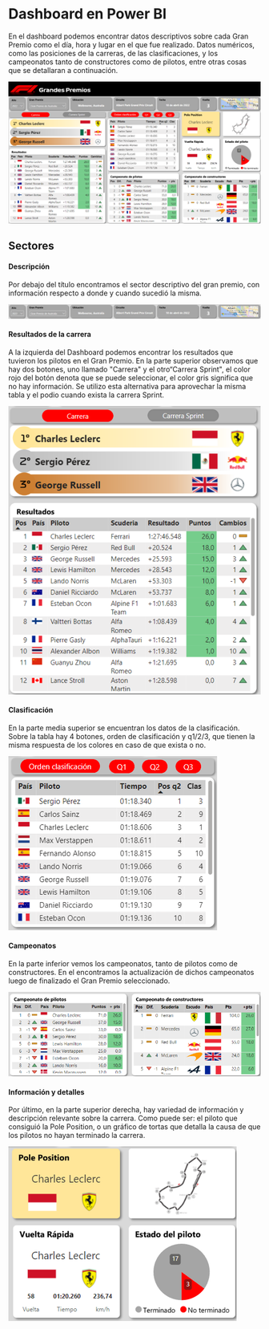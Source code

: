 # Dashboard en Power BI
En el dashboard podemos encontrar datos descriptivos sobre cada Gran Premio como el día, hora y lugar en el que fue realizado. Datos numéricos, como las posiciones de la carreras, de las clasificaciones, y los campeonatos tanto de constructores como de pilotos, entre otras cosas que se detallaran a continuación.

![](../Imagenes/Dashboard.png)

## Sectores

#### Descripción
Por debajo del título encontramos el sector descriptivo del gran premio, con información respecto a donde y cuando sucedió la misma.

![](../Imagenes/Descripcion.png)

#### Resultados de la carrera
A la izquierda del Dashboard podemos encontrar los resultados que tuvieron los pilotos en el Gran Premio. En la parte superior observamos que hay dos botones, uno llamado "Carrera" y el otro“Carrera Sprint", el color rojo del botón denota que se puede seleccionar, el color gris significa que no hay información. Se utilizo esta alternativa para aprovechar la misma tabla y el podio cuando exista la carrera Sprint.

![](../Imagenes/Resultados_de_la_carrera.png)

#### Clasificación
En la parte media superior se encuentran los datos de la clasificación. Sobre la tabla hay 4 botones, orden de clasificación y q1/2/3, que tienen la misma respuesta de los colores en caso de que exista o no.

![](../Imagenes/Clasificacion.png)

#### Campeonatos
En la parte inferior vemos los campeonatos, tanto de pilotos como de constructores. En el encontramos la actualización de dichos campeonatos luego de finalizado el Gran Premio seleccionado.

![](../Imagenes/Campeonatos.png)

#### Información y detalles
Por último, en la parte superior derecha, hay variedad de información y descripción relevante sobre la carrera. Como puede ser: el piloto que consiguió la Pole Position, o un gráfico de tortas que detalla la causa de que los pilotos no hayan terminado la carrera.

![](../Imagenes/Informacion_y_detalle.png)
